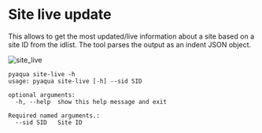 # Site live update

This allows to get the most updated/live information about a site based on a site ID from the idlist. The tool parses the output as an indent JSON object.

![site_live](https://user-images.githubusercontent.com/6677629/145728182-db54c3ce-3a4d-4b45-852b-5c1ae5a97376.gif)

```
pyaqua site-live -h
usage: pyaqua site-live [-h] --sid SID

optional arguments:
  -h, --help  show this help message and exit

Required named arguments.:
  --sid SID   Site ID
```
